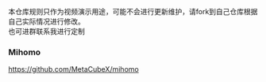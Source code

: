 本仓库规则只作为视频演示用途，可能不会进行更新维护，请fork到自己仓库根据自己实际情况进行修改。  
也可进群联系我进行定制
### Mihomo
https://github.com/MetaCubeX/mihomo
